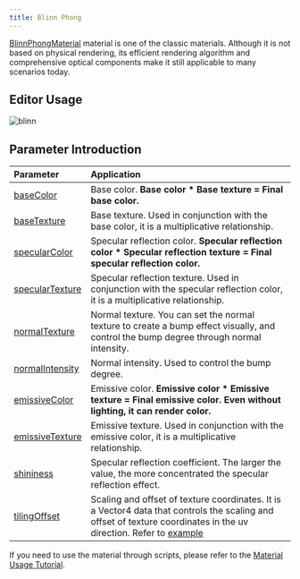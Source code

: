 ```yaml
---
title: Blinn Phong
---
```


[BlinnPhongMaterial](/apis/core/#BlinnPhongMaterial) material is one of the classic materials. Although it is not based on physical rendering, its efficient rendering algorithm and comprehensive optical components make it still applicable to many scenarios today.

<playground src="blinn-phong.ts"></playground>

## Editor Usage

<img src="https://gw.alipayobjects.com/zos/OasisHub/eaa93827-29a4-46ad-b9d3-f179fa200c57/blinn.gif" alt="blinn" style="zoom:100%;" />

## Parameter Introduction

| Parameter | Application |
| :-- | :-- |
| [baseColor](/apis/core/#BlinnPhongMaterial-baseColor) | Base color. **Base color \* Base texture = Final base color.** |
| [baseTexture](/apis/core/#BlinnPhongMaterial-baseTexture) | Base texture. Used in conjunction with the base color, it is a multiplicative relationship. |
| [specularColor](/apis/core/#BlinnPhongMaterial-specularColor) | Specular reflection color. **Specular reflection color \* Specular reflection texture = Final specular reflection color.** |
| [specularTexture](/apis/core/#BlinnPhongMaterial-specularTexture) | Specular reflection texture. Used in conjunction with the specular reflection color, it is a multiplicative relationship. |
| [normalTexture](/apis/core/#BlinnPhongMaterial-normalTexture) | Normal texture. You can set the normal texture to create a bump effect visually, and control the bump degree through normal intensity. |
| [normalIntensity](/apis/core/#BlinnPhongMaterial-normalIntensity) | Normal intensity. Used to control the bump degree. |
| [emissiveColor](/apis/core/#BlinnPhongMaterial-emissiveColor) | Emissive color. **Emissive color \* Emissive texture = Final emissive color. Even without lighting, it can render color.** |
| [emissiveTexture](/apis/core/#BlinnPhongMaterial-emissiveTexture) | Emissive texture. Used in conjunction with the emissive color, it is a multiplicative relationship. |
| [shininess](/apis/core/#BlinnPhongMaterial-shininess) | Specular reflection coefficient. The larger the value, the more concentrated the specular reflection effect. |
| [tilingOffset](/apis/core/#BlinnPhongMaterial-tilingOffset) | Scaling and offset of texture coordinates. It is a Vector4 data that controls the scaling and offset of texture coordinates in the uv direction. Refer to [example](/en/embed/tiling-offset) |

If you need to use the material through scripts, please refer to the [Material Usage Tutorial](/en/docs/graphics/material/script).
